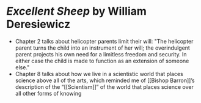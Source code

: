 
# *Excellent Sheep* by William Deresiewicz

* Chapter 2 talks about helicopter parents limit their will: "The helicopter parent turns the child into an instrument of her will; the overindulgent parent projects his own need for a limitless freedom and security. In either case the child is made to function as an extension of someone else."
* Chapter 8 talks about how we live in a scientistic world that places science above all of the arts, which reminded me of [[Bishop Barron]]’s description of the “[[Scientism]]” of the world that places science over all other forms of knowing 




